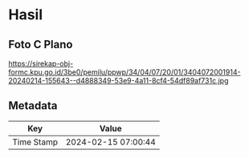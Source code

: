 # Hasil

## Foto C Plano

https://sirekap-obj-formc.kpu.go.id/3be0/pemilu/ppwp/34/04/07/20/01/3404072001914-20240214-155643--d4888349-53e9-4a11-8cf4-54df89af731c.jpg


## Metadata

| Key        | Value               |
| ---------- | ------------------- |
| Time Stamp | 2024-02-15 07:00:44 |



